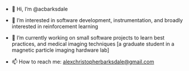- 👋 Hi, I’m @acbarksdale
- 👀 I’m interested in software development, instrumentation, and broadly interested in reinforcement learning
- 🌱 I’m currently working on small software projects to learn best practices, and medical imaging techniques [a graduate student in a magnetic particle imaging hardware lab]

- 📫 How to reach me: alexchristopherbarksdale@gmail.com

<!---
acbarksdale/acbarksdale is a ✨ special ✨ repository because its `README.md` (this file) appears on your GitHub profile.
You can click the Preview link to take a look at your changes.
--->
